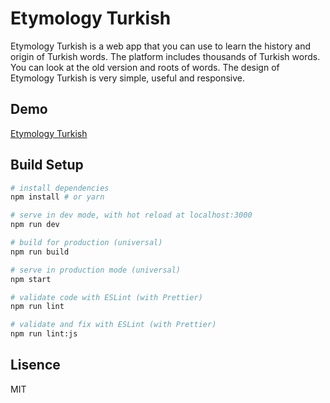 # Etymology Turkish

Etymology Turkish is a web app that you can use to learn the history and origin of Turkish words. The platform includes thousands of Turkish words. You can look at the old version and roots of words. The design of Etymology Turkish is very simple, useful and responsive.

## Demo

[Etymology Turkish](https://frndmr.github.io/etymology-turkish/)

## Build Setup

```bash
# install dependencies
npm install # or yarn

# serve in dev mode, with hot reload at localhost:3000
npm run dev

# build for production (universal)
npm run build

# serve in production mode (universal)
npm start

# validate code with ESLint (with Prettier)
npm run lint

# validate and fix with ESLint (with Prettier)
npm run lint:js
```

## Lisence

MIT
